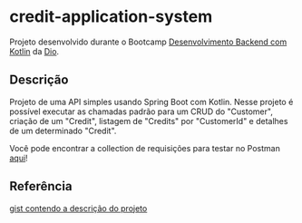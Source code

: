 ﻿# credit-application-system

Projeto desenvolvido durante o Bootcamp [Desenvolvimento Backend com Kotlin](https://web.dio.me/track/962455c6-8d3f-492a-b916-f49823abb067) da [Dio](https://web.dio.me).

## Descrição
Projeto de uma API simples usando Spring Boot com Kotlin.
Nesse projeto é possível executar as chamadas padrão para um CRUD do "Customer", criação de um "Credit", listagem de "Credits" por "CustomerId" e detalhes de um determinado "Credit".

Você pode encontrar a collection de requisições para testar no Postman [aqui](./src/docs/credit-application-system.postman_collection.json)! 

## Referência
[gist contendo a descrição do projeto](https://gist.github.com/cami-la/560b455b901778391abd2c9edea81286)
